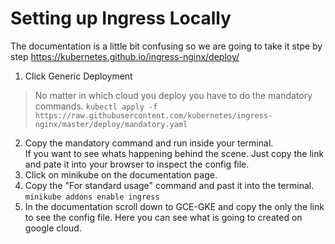 # Setting up Ingress Locally
The documentation is a little bit confusing so we are going to take it stpe by step https://kubernetes.github.io/ingress-nginx/deploy/  
1. Click Generic Deployment  
> No matter in which cloud you deploy you have to do the mandatory commands. ```kubectl apply -f https://raw.githubusercontent.com/kubernetes/ingress-nginx/master/deploy/mandatory.yaml```   
2. Copy the mandatory command and run inside your terminal.  
If you want to see whats happening behind the scene. Just copy the link and pate it into your browser to inspect the config file.  
3. Click on minikube on the documentation page.  
4. Copy the "For standard usage" command and past it into the terminal.
```minikube addons enable ingress```    
5. In the documentation scroll down to GCE-GKE and copy the only the link to see the config file. Here you can see what is going to created on google cloud.  
